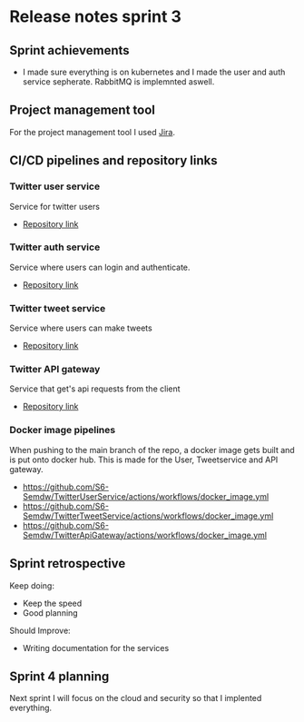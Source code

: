# Release notes sprint 3

## Sprint achievements

- I made sure everything is on kubernetes and I made the user and auth service sepherate. RabbitMQ is implemnted aswell.

## Project management tool

For the project management tool I used [Jira](https://semdewilde.atlassian.net/jira/software/projects/ST/boards/1).

## CI/CD pipelines and repository links

### Twitter user service
Service for twitter users

- [Repository link](https://github.com/S6-Semdw/TwitterUserService)

### Twitter auth service
Service where users can login and authenticate.

- [Repository link](https://github.com/S6-Semdw/TwitterAuthService)

### Twitter tweet service
Service where users can make tweets

- [Repository link](https://github.com/S6-Semdw/TwitterTweetService)

### Twitter API gateway
Service that get's api requests from the client

- [Repository link](https://github.com/S6-Semdw/TwitterApiGateway)


### Docker image pipelines

When pushing to the main branch of the repo, a docker image gets built and is put onto docker hub. This is made for the User, Tweetservice and API gateway. 

- https://github.com/S6-Semdw/TwitterUserService/actions/workflows/docker_image.yml
- https://github.com/S6-Semdw/TwitterTweetService/actions/workflows/docker_image.yml
- https://github.com/S6-Semdw/TwitterApiGateway/actions/workflows/docker_image.yml


## Sprint retrospective

Keep doing:
  -	Keep the speed  
  - Good planning
  
Should Improve:
  -	Writing documentation for the services
  
  
## Sprint 4 planning 

Next sprint I will focus on the cloud and security so that I implented everything.

